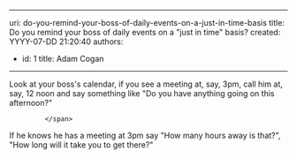 

---
uri: do-you-remind-your-boss-of-daily-events-on-a-just-in-time-basis
title: Do you remind your boss of daily events on a "just in time" basis?
created: YYYY-07-DD 21:20:40
authors:
  - id: 1
    title: Adam Cogan
---




<span class='intro'> <p>Look at your boss's calendar, if you see a meeting at, say, 3pm, call him at, say, 12 noon and say something like &quot;Do you have anything going on this afternoon?&quot;</p>
                
             </span>

<p>If he knows he has a meeting at 3pm say &quot;How many hours away is that?&quot;, &quot;How long will it take you to get there?&quot;</p>​


